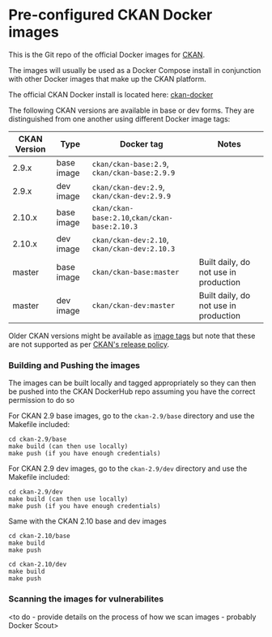 # Pre-configured CKAN Docker images

This is the Git repo of the official Docker images for [CKAN](https://github.com/ckan/ckan/).

The images will usually be used as a Docker Compose install in conjunction with other Docker images that make up the CKAN platform. 

The official CKAN Docker install is located here: [ckan-docker](https://github.com/ckan/ckan-docker)

The following CKAN versions are available in base or dev forms. They are distinguished from one another using different Docker image tags:

| CKAN Version | Type | Docker tag | Notes |
| --- | --- | --- | --- |
| 2.9.x  | base image | `ckan/ckan-base:2.9`, `ckan/ckan-base:2.9.9` |  |
| 2.9.x  | dev image  | `ckan/ckan-dev:2.9`, `ckan/ckan-dev:2.9.9` |  |
| 2.10.x | base image | `ckan/ckan-base:2.10`,`ckan/ckan-base:2.10.3` |  |
| 2.10.x | dev image  | `ckan/ckan-dev:2.10`, `ckan/ckan-dev:2.10.3` |  |
| master | base image | `ckan/ckan-base:master` | Built daily, do not use in production |
| master | dev image  | `ckan/ckan-dev:master` | Built daily, do not use in production |

Older CKAN versions might be available as [image tags](https://hub.docker.com/r/ckan/ckan-base/tags) but note that these are not supported as per [CKAN's release policy](https://docs.ckan.org/en/latest/maintaining/releases.html#supported-versions).


### Building and Pushing the images

The images can be built locally and tagged appropriately so they can then be pushed into the CKAN DockerHub repo
assuming you have the correct permission to do so

For CKAN 2.9 base images, go to the `ckan-2.9/base` directory and use the Makefile included:

    cd ckan-2.9/base
    make build (can then use locally)
    make push (if you have enough credentials)

For CKAN 2.9 dev images, go to the `ckan-2.9/dev` directory and use the Makefile included:

    cd ckan-2.9/dev
    make build (can then use locally)
    make push (if you have enough credentials)

Same with the CKAN 2.10 base and dev images 

    cd ckan-2.10/base
    make build
    make push

    cd ckan-2.10/dev
    make build
    make push

### Scanning the images for vulnerabilites

<to do - provide details on the process of how we scan images - probably Docker Scout>
